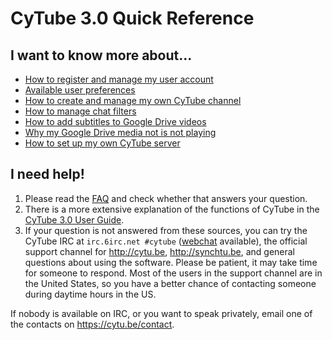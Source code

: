 
# CyTube 3.0 Quick Reference

## I want to know more about...

* [How to register and manage my user account](account-mgmt.md)
* [Available user preferences](user-settings.md)
* [How to create and manage my own CyTube channel](channel-mgmt.md)
* [How to manage chat filters](chat-filters.md)
* [How to add subtitles to Google Drive videos](google-drive-subtitles.md)
* [Why my Google Drive media not is not playing](gdrive-userscript-install)
* [How to set up my own CyTube server](https://github.com/calzoneman/sync/wiki/CyTube-3.0-Installation-Guide)

## I need help!

1. Please read the [FAQ](https://github.com/calzoneman/sync/wiki/Frequently-Asked-Questions) and check whether that answers your question.
2. There is a more extensive explanation of the functions of CyTube in the [CyTube 3.0 User Guide](https://github.com/calzoneman/sync/wiki/CyTube-3.0-User-Guide).
3. If your question is not answered from these sources,  you can try the CyTube IRC at `irc.6irc.net #cytube` ([webchat](https://webchat.6irc.net/?channels=cytube) available), the official support channel for http://cytu.be, http://synchtu.be, and general questions about using the software.  Please be patient, it may take time for someone to respond. Most of the users in the support channel are in the United States, so you have a better chance of contacting someone during daytime hours in the US.

If nobody is available on IRC, or you want to speak privately, email one of the contacts on https://cytu.be/contact.

